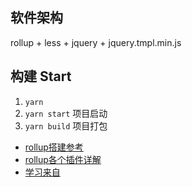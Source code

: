 ## 软件架构
rollup + less + jquery + jquery.tmpl.min.js

## 构建 Start

1. `yarn`
2. `yarn start` 项目启动
3. `yarn build` 项目打包

- [rollup搭建参考](https://github.com/chenshenhai/rollupjs-note)
- [rollup各个插件详解](https://blog.csdn.net/mjzhang1993/article/details/78502168)
- [学习来自](https://github.com/zhangji012/jquery-scaffold-webapck-rollup)





